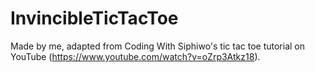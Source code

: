 # InvincibleTicTacToe

Made by me, adapted from Coding With Siphiwo's tic tac toe tutorial on YouTube (https://www.youtube.com/watch?v=oZrp3Atkz18).
